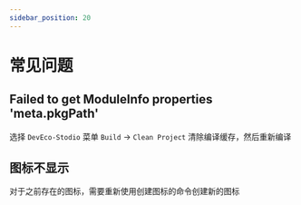 ```yaml
---
sidebar_position: 20
---
```


# 常见问题

## Failed to get ModuleInfo properties 'meta.pkgPath'

选择 `DevEco-Stodio` 菜单 `Build` -> `Clean Project` 清除编译缓存，然后重新编译

## 图标不显示

对于之前存在的图标，需要重新使用创建图标的命令创建新的图标
